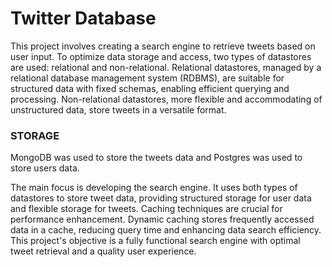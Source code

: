 # Twitter Database

This project involves creating a search engine to retrieve tweets based on user input. To optimize data storage and access, two types of datastores are used: relational and non-relational. Relational datastores, managed by a relational database management system (RDBMS), are suitable for structured data with fixed schemas, enabling efficient querying and processing. Non-relational datastores, more flexible and accommodating of unstructured data, store tweets in a versatile format.

### STORAGE
MongoDB was used to store the tweets data and Postgres was used to store users data.

The main focus is developing the search engine. It uses both types of datastores to store tweet data, providing structured storage for user data and flexible storage for tweets. Caching techniques are crucial for performance enhancement. Dynamic caching stores frequently accessed data in a cache, reducing query time and enhancing data search efficiency. This project's objective is a fully functional search engine with optimal tweet retrieval and a quality user experience.





